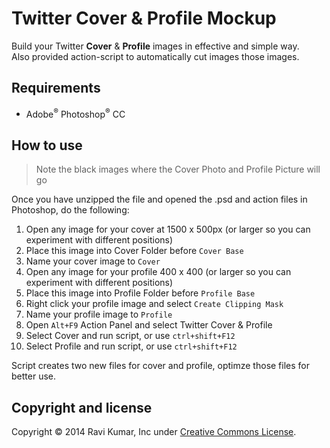 # Twitter Cover & Profile Mockup
Build your Twitter **Cover** & **Profile** images in effective and simple way. <br>
Also provided action-script to automatically cut images those images.

## Requirements
+ Adobe<sup>&#0174;</sup> Photoshop<sup>&#0174;</sup> CC

## How to use

> Note the black images where the Cover Photo and Profile Picture will go

Once you have unzipped the file and opened the .psd and action files in Photoshop, do the following:

  1. Open any image for your cover at 1500 x 500px (or larger so you can experiment with different positions)
  2. Place this image into Cover Folder before `Cover Base`
  3. Name your cover image to `Cover`
  3. Open any image for your profile 400 x 400 (or larger so you can experiment with different positions)
  4. Place this image into Profile Folder before `Profile Base`
  5. Right click your profile image and select `Create Clipping Mask`
  6. Name your profile image to `Profile`
  7. Open `Alt+F9` Action Panel and select Twitter Cover & Profile
  8. Select Cover and run script, or use `ctrl+shift+F12` 
  9. Select Profile and run script, or use `ctrl+shift+F12`

Script creates two new files for cover and profile, optimze those files for better use.

## Copyright and license

Copyright &#0169; 2014 Ravi Kumar, Inc under [Creative Commons License](http://creativecommons.org/licenses/by-sa/3.0/).